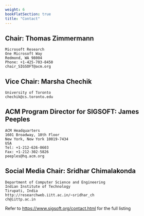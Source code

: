 ```yaml
---
weight: 6
bookFlatSection: true
title: "Contact"
---
```



## Chair: **Thomas Zimmermann**
```
Microsoft Research
One Microsoft Way
Redmond, WA 98004
Phone: +1-425-703-8450
chair_SIGSOFT@acm.org 

```


## Vice Chair: **Marsha Chechik**
```
University of Toronto
chechik@cs.toronto.edu 
```

## ACM Program Director for SIGSOFT: **James Peeples**

```
ACM Headquarters
1601 Broadway, 10th Floor
New York, New York 10019-7434
USA
Tel: +1-212-626-0603
Fax: +1-212-302-5826
peeples@hq.acm.org
```

## Social Media Chair: **Sridhar Chimalakonda**

```
Department of Computer Science and Engineering
Indian Institute of Technology
Tirupati, India
http://researchweb.iitt.ac.in/~sridhar_ch
ch@iittp.ac.in 
```

Refer to https://www.sigsoft.org/contact.html for the full listing

